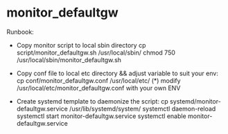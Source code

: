 # monitor_defaultgw
Runbook:
- Copy monitor script to local sbin directory
  cp script/monitor_defaultgw.sh /usr/local/sbin/
  chmod 750 /usr/local/sbin/monitor_defaultgw.sh

- Copy conf file to local etc directory && adjust variable to suit your env:
  cp conf/monitor_defaultgw.conf /usr/local/etc/
  (*) modify /usr/local/etc/monitor_defaultgw.conf with your own ENV

- Create systemd template to daemonize the script:
  cp systemd/monitor-defaultgw.service /usr/lib/systemd/system/
  systemctl daemon-reload
  systemctl start monitor-defaultgw.service
  systemctl enable monitor-defaultgw.service
